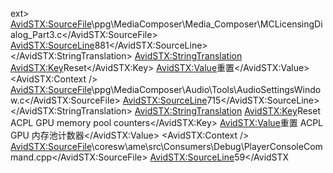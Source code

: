 ext>
    <AvidSTX:SourceFile>\ppg\MediaComposer\Media_Composer\MCLicensingDialog_Part3.c</AvidSTX:SourceFile>
    <AvidSTX:SourceLine>881</AvidSTX:SourceLine>
  </AvidSTX:StringTranslation>
  <AvidSTX:StringTranslation>
    <AvidSTX:Key>Reset</AvidSTX:Key>
    <AvidSTX:Value>重置</AvidSTX:Value>
    <AvidSTX:Context />
    <AvidSTX:SourceFile>\ppg\MediaComposer\Audio\Tools\AudioSettingsWindow.c</AvidSTX:SourceFile>
    <AvidSTX:SourceLine>715</AvidSTX:SourceLine>
  </AvidSTX:StringTranslation>
  <AvidSTX:StringTranslation>
    <AvidSTX:Key>Reset ACPL GPU memory pool counters</AvidSTX:Key>
    <AvidSTX:Value>重置 ACPL GPU 内存池计数器</AvidSTX:Value>
    <AvidSTX:Context />
    <AvidSTX:SourceFile>\coresw\ame\src\Consumers\Debug\PlayerConsoleCommand.cpp</AvidSTX:SourceFile>
    <AvidSTX:SourceLine>59</AvidSTX